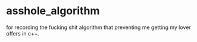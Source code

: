 # asshole_algorithm
for recording the fucking shit algorithm that preventing me getting my lover offers in c++.
